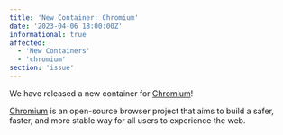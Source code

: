 ```yaml
---
title: 'New Container: Chromium'
date: '2023-04-06 18:00:00Z'
informational: true
affected:
  - 'New Containers'
  - 'chromium'
section: 'issue'
---
```

We have released a new container for [Chromium](https://github.com/linuxserver/docker-chromium)!

[Chromium](https://www.chromium.org/chromium-projects) is an open-source browser project that aims to build a safer, faster, and more stable way for all users to experience the web.
